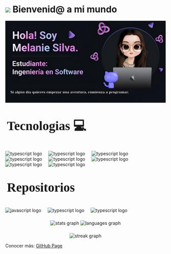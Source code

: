 # <img src="https://i.giphy.com/lonWFYfXEhH9dGnyX0.webp" width="100"/> Bienvenid@ a mi mundo


![Banner](./imag/banner.jpeg)

## <p style="font-family: 'Times New Roman', Times, serif; font-size: 40px; margin-left: 5px;">Tecnologias 💻
<div align="left">
  <img src="https://cdn.jsdelivr.net/gh/devicons/devicon@latest/icons/java/java-original-wordmark.svg" height="200" alt="typescript logo"  />
    <img width="12" />
  <img src="https://cdn.jsdelivr.net/gh/devicons/devicon@latest/icons/html5/html5-plain-wordmark.svg" height="200" 
  alt="typescript logo"  />
    <img width="12" />
  <img src="https://cdn.jsdelivr.net/gh/devicons/devicon@latest/icons/r/r-original.svg" height="200" alt="typescript logo"  />
   <img width="12" />
  <img src="https://cdn.jsdelivr.net/gh/devicons/devicon@latest/icons/bash/bash-original.svg" height="200" alt="typescript logo"  />

  <img width="12" />
  <img src="https://cdn.jsdelivr.net/gh/devicons/devicon@latest/icons/oracle/oracle-original.svg" height="200" alt="typescript logo"  />
    <img width="12" />
  <img src="https://cdn.jsdelivr.net/gh/devicons/devicon@latest/icons/mysql/mysql-original-wordmark.svg" height="200" alt="typescript logo"  />
    <img width="12" />
  <img src="https://cdn.jsdelivr.net/gh/devicons/devicon@latest/icons/latex/latex-original.svg" height="200" alt="typescript logo"  />
    <img width="12" />
  <img src="https://cdn.jsdelivr.net/gh/devicons/devicon@latest/icons/linux/linux-original.svg" height="200" alt="typescript logo"  />

## <p style="font-family: 'Times New Roman', Times, serif; font-size: 40px; margin-left: 5px;">Repositorios 👩🏻‍💻
<div align="left">
<img src="https://cdn.jsdelivr.net/gh/devicons/devicon@latest/icons/gitlab/gitlab-original.svg" height="200" alt="javascript logo"  />
  <img width="12" />
  <img src="https://cdn.jsdelivr.net/gh/devicons/devicon@latest/icons/github/github-original-wordmark.svg" height="200" alt="typescript logo"  />
    <img width="12" />
   <img src="https://cdn.jsdelivr.net/gh/devicons/devicon@latest/icons/git/git-plain-wordmark.svg"height="200" alt="typescript logo"  />
</div>



###

<div align="center">
  <img src="https://github-readme-stats.vercel.app/api?username=katty-dev&hide_title=false&hide_rank=false&show_icons=true&include_all_commits=true&count_private=true&disable_animations=false&theme=dracula&locale=en&hide_border=false" height="150" alt="stats graph"  />
<img src="https://github-readme-stats.vercel.app/api/top-langs?username=katty-dev&locale=en&hide_title=false&layout=compact&card_width=320&langs_count=5&theme=dracula&hide_border=false" height="150" alt="languages graph"/>
  
</div>


###

<div align="center">
  <img src="https://streak-stats.demolab.com?user=katty-dev&locale=en&mode=daily&theme=dark&hide_border=false&border_radius=5&order=3" height="220" alt="streak graph"  />
</div>
    <p>Conocer más: <a href="https://katty-dev.github.io/" target="_blank"><i class="fab fa-github"></i> GitHub Page</a></p>




